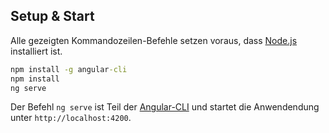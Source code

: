 ## Setup & Start

Alle gezeigten Kommandozeilen-Befehle setzen voraus, dass [Node.js](https://nodejs.org/) installiert ist.

```cmd
npm install -g angular-cli
npm install
ng serve
```

Der Befehl `ng serve` ist Teil der [Angular-CLI](https://github.com/angular/angular-cli) und startet die Anwendendung unter `http://localhost:4200`. 
